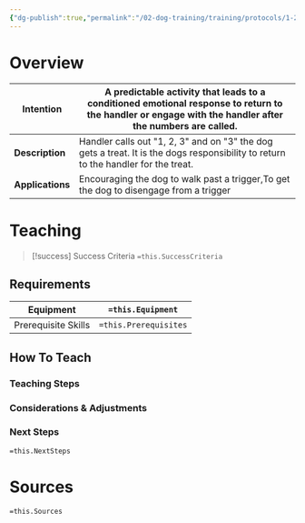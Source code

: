 ```yaml
---
{"dg-publish":true,"permalink":"/02-dog-training/training/protocols/1-2-3-pattern-game/","tags":["DogTraining/Tactics"],"noteIcon":"","created":"2024-08-06T02:01:41.478-03:00","updated":"2024-08-11T20:39:01.051-03:00"}
---
```


# Overview
| Intention | A predictable activity that leads to a conditioned emotional response to return to the handler or engage with the handler after the numbers are called. |
| ---- | ---- |
| **Description** | Handler calls out "1, 2, 3" and on "3" the dog gets a treat. It is the dogs responsibility to return to the handler for the treat. |
| **Applications** | Encouraging the dog to walk past a trigger,To get the dog to disengage from a trigger |

# Teaching
>[!success] Success Criteria
>`=this.SuccessCriteria`
## Requirements
| Equipment | `=this.Equipment` |
| --- | --- |
| Prerequisite Skills | `=this.Prerequisites` |
## How To Teach
### Teaching Steps


### Considerations & Adjustments


### Next Steps
`=this.NextSteps`

# Sources
`=this.Sources`